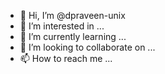 - 👋 Hi, I’m @dpraveen-unix
- 👀 I’m interested in ...
- 🌱 I’m currently learning ...
- 💞️ I’m looking to collaborate on ...
- 📫 How to reach me ...

<!---
dpraveen-unix/dpraveen-unix is a ✨ special ✨ repository because its `README.md` (this file) appears on your GitHub profile.
You can click the Preview link to take a look at your changes.
--->
